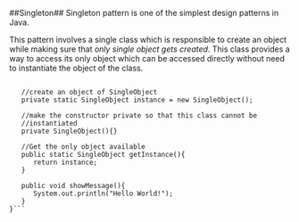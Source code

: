 ##Singleton##
Singleton pattern is one of the simplest design patterns in Java.

This pattern involves a single class which is responsible to create an object while making sure that *only single object gets created*. This class provides a way to access its only object which can be accessed directly without need to instantiate the object of the class.

```public class SingleObject {

   //create an object of SingleObject
   private static SingleObject instance = new SingleObject();

   //make the constructor private so that this class cannot be
   //instantiated
   private SingleObject(){}

   //Get the only object available
   public static SingleObject getInstance(){
      return instance;
   }

   public void showMessage(){
      System.out.println("Hello World!");
   }
}```